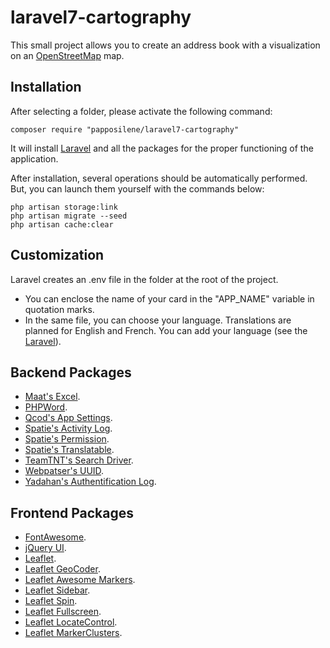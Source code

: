 # laravel7-cartography
This small project allows you to create an address book with a visualization on an [OpenStreetMap](https://www.openstreetmap.org/) map.

## Installation
After selecting a folder, please activate the following command:
```shell
composer require "papposilene/laravel7-cartography"
```
It will install [Laravel](https://laravel.com/) and all the packages for the proper functioning of the application.

After installation, several operations should be automatically performed. But, you can launch them yourself with the commands below:
```shell
php artisan storage:link
php artisan migrate --seed
php artisan cache:clear
```

## Customization
Laravel creates an .env file in the folder at the root of the project.
- You can enclose the name of your card in the "APP_NAME" variable in quotation marks.
- In the same file, you can choose your language. Translations are planned for English and French. You can add your language (see the [Laravel](https://laravel.com/docs/localization)).

## Backend Packages
- [Maat's Excel](https://github.com/maatwebsite/Laravel-Excel).
- [PHPWord](https://github.com/PHPOffice/PHPWord).
- [Qcod's App Settings](https://github.com/qcod/laravel-app-settings).
- [Spatie's Activity Log](https://github.com/spatie/laravel-activitylog).
- [Spatie's Permission](https://github.com/spatie/laravel-permission).
- [Spatie's Translatable](https://github.com/spatie/laravel-translatable).
- [TeamTNT's Search Driver](https://github.com/teamtnt/laravel-scout-tntsearch-driver).
- [Webpatser's UUID](https://github.com/webpatser/laravel-uuid).
- [Yadahan's Authentification Log](https://github.com/yadahan/laravel-authentication-log).

## Frontend Packages
- [FontAwesome](https://fontawesome.com/icons/).
- [jQuery UI](https://jqueryui.com/).
- [Leaflet](https://leafletjs.com/).
- [Leaflet GeoCoder](https://github.com/perliedman/leaflet-control-geocoder).
- [Leaflet Awesome Markers](https://github.com/lvoogdt/Leaflet.awesome-markers).
- [Leaflet Sidebar](https://github.com/turbo87/leaflet-sidebar/).
- [Leaflet Spin](https://github.com/makinacorpus/Leaflet.Spin).
- [Leaflet Fullscreen](http://brunob.github.io/leaflet.fullscreen/).
- [Leaflet LocateControl](https://github.com/domoritz/leaflet-locatecontrol).
- [Leaflet MarkerClusters](https://github.com/Leaflet/Leaflet.markercluster).
